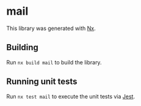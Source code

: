 # mail

This library was generated with [Nx](https://nx.dev).

## Building

Run `nx build mail` to build the library.

## Running unit tests

Run `nx test mail` to execute the unit tests via [Jest](https://jestjs.io).
